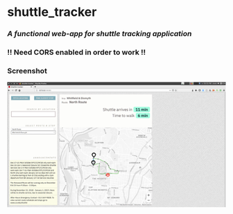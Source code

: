 # shuttle_tracker

### *A functional web-app for shuttle tracking application*

### !! Need CORS enabled in order to work !!

### Screenshot
![Screenshot](https://raw.githubusercontent.com/vivek1376/shuttle_tracker/master/Screenshot_2018-12-11_17-55-15.png)
